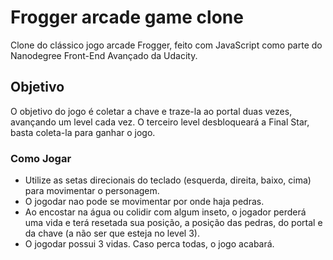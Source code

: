 # Frogger arcade game clone
Clone do clássico jogo arcade Frogger, feito com JavaScript como parte do Nanodegree Front-End Avançado da Udacity.

## Objetivo  
O objetivo do jogo é coletar a chave e traze-la ao portal duas vezes, avançando um level cada vez. O terceiro level desbloqueará a Final Star, basta coleta-la para ganhar o jogo.

### Como Jogar
* Utilize as setas direcionais do teclado (esquerda, direita, baixo, cima) para movimentar o personagem.
* O jogodar nao pode se movimentar por onde haja pedras.
* Ao encostar na água ou colidir com algum inseto, o jogador perderá uma vida e terá resetada sua posição, a posição das pedras, do portal e da chave (a não ser que esteja no level 3). 
* O jogodar possui 3 vidas. Caso perca todas, o jogo acabará.

